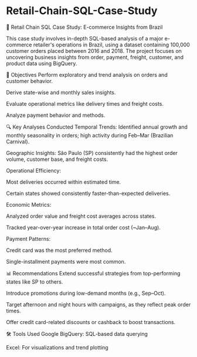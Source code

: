 # Retail-Chain-SQL-Case-Study

🛒 Retail Chain SQL Case Study: E-commerce Insights from Brazil

This case study involves in-depth SQL-based analysis of a major e-commerce retailer's operations in Brazil, using a dataset containing 100,000 customer orders placed between 2016 and 2018. The project focuses on uncovering business insights from order, payment, freight, customer, and product data using BigQuery.

📌 Objectives
Perform exploratory and trend analysis on orders and customer behavior.

Derive state-wise and monthly sales insights.

Evaluate operational metrics like delivery times and freight costs.

Analyze payment behavior and methods.

🔍 Key Analyses Conducted
Temporal Trends: Identified annual growth and monthly seasonality in orders; high activity during Feb–Mar (Brazilian Carnival).

Geographic Insights: São Paulo (SP) consistently had the highest order volume, customer base, and freight costs.

Operational Efficiency:

Most deliveries occurred within estimated time.

Certain states showed consistently faster-than-expected deliveries.

Economic Metrics:

Analyzed order value and freight cost averages across states.

Tracked year-over-year increase in total order cost (~Jan–Aug).

Payment Patterns:

Credit card was the most preferred method.

Single-installment payments were most common.

📊 Recommendations
Extend successful strategies from top-performing states like SP to others.

Introduce promotions during low-demand months (e.g., Sep–Oct).

Target afternoon and night hours with campaigns, as they reflect peak order times.

Offer credit card-related discounts or cashback to boost transactions.

🛠️ Tools Used
Google BigQuery: SQL-based data querying

Excel: For visualizations and trend plotting
